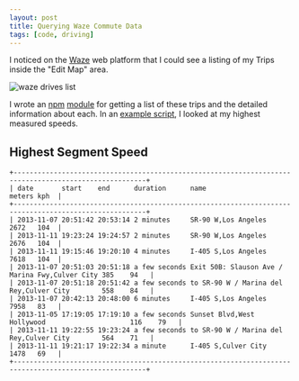 ```yaml
---
layout: post
title: Querying Waze Commute Data
tags: [code, driving]
---    
```


I noticed on the [Waze][0] web platform that I could see a listing of my Trips inside the "Edit Map" area.

![waze drives list](http://i.imgur.com/TcR0GVV.png "waze drives list")

I wrote an [npm][1] [module][2] for getting a list of these trips and the detailed information about each. In an [example script][3], I looked at my highest measured speeds.


## Highest Segment Speed

    +-------------------------------------------------------------------------------------------------------+
    | date       start    end      duration      name                                           meters kph  |
    +-------------------------------------------------------------------------------------------------------+
    | 2013-11-07 20:51:42 20:53:14 2 minutes     SR-90 W,Los Angeles                            2672   104  |
    | 2013-11-11 19:23:24 19:24:57 2 minutes     SR-90 W,Los Angeles                            2676   104  |
    | 2013-11-11 19:15:46 19:20:10 4 minutes     I-405 S,Los Angeles                            7618   104  |
    | 2013-11-07 20:51:03 20:51:18 a few seconds Exit 50B: Slauson Ave / Marina Fwy,Culver City 385    94   |
    | 2013-11-07 20:51:18 20:51:42 a few seconds to SR-90 W / Marina del Rey,Culver City        558    84   |
    | 2013-11-07 20:42:13 20:48:00 6 minutes     I-405 S,Los Angeles                            7958   83   |
    | 2013-11-05 17:19:05 17:19:10 a few seconds Sunset Blvd,West Hollywood                     116    79   |
    | 2013-11-11 19:22:55 19:23:24 a few seconds to SR-90 W / Marina del Rey,Culver City        564    71   |
    | 2013-11-11 19:21:17 19:22:34 a minute      I-405 S,Culver City                            1478   69   |
    +-------------------------------------------------------------------------------------------------------+

  [0]: http://www.waze.com/
  [1]: http://npmjs.org/
  [2]: https://npmjs.org/package/waze
  [3]: https://github.com/tphummel/junk/blob/master/node-waze/example/top-speed.js
